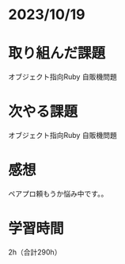 # 2023/10/19
# 取り組んだ課題
オブジェクト指向Ruby 自販機問題
  
# 次やる課題
オブジェクト指向Ruby 自販機問題

# 感想
ペアプロ頼もうか悩み中です。。


# 学習時間
2h（合計290h）
